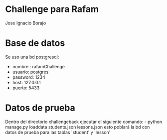# Challenge para Rafam
Jose Ignacio Borajo

# Base de datos
Se uso una bd postgresql:
- nombre : rafamChallenge
- usuario: postgres
- password: 1234
- host: 127.0.0.1
- puerto: 5433

# Datos de prueba
Dentro del directorio challengeback ejecutar el siguiente comando:
    - python manage.py loaddata students.json lessons.json
esto poblará la bd con datos de prueba para las tablas 'student' y 'lesson'

#
